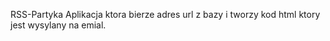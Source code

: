 RSS-Partyka
Aplikacja ktora bierze adres url z bazy i tworzy kod html ktory jest wysylany na emial.
